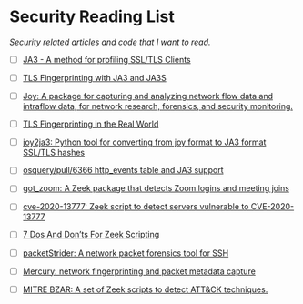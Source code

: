 # Security Reading List

_Security related articles and code that I want to read._

- [ ] [JA3 - A method for profiling SSL/TLS Clients](https://github.com/salesforce/ja3)
- [ ] [TLS Fingerprinting with JA3 and JA3S](https://engineering.salesforce.com/tls-fingerprinting-with-ja3-and-ja3s-247362855967)
- [ ] [Joy: A package for capturing and analyzing network flow data and intraflow data, for network research, forensics, and security monitoring.](https://github.com/cisco/joy)
- [ ] [TLS Fingerprinting in the Real World](https://blogs.cisco.com/security/tls-fingerprinting-in-the-real-world)
- [ ] [joy2ja3: Python tool for converting from joy format to JA3 format SSL/TLS hashes](https://github.com/Javierop20/joy2ja3)
- [ ] [osquery/pull/6366 http_events table and JA3 support](https://github.com/osquery/osquery/pull/6366)
- [ ] [got_zoom: A Zeek package that detects Zoom logins and meeting joins](https://github.com/corelight/got_zoom)
- [ ] [cve-2020-13777: Zeek script to detect servers vulnerable to CVE-2020-13777 ](https://github.com/0xxon/cve-2020-13777)
- [ ] [7 Dos And Don’ts For Zeek Scripting](https://zeek.org/2020/06/08/7-dos-and-donts-for-zeek-scripting/)
- [ ] [packetStrider: A network packet forensics tool for SSH](https://github.com/benjeems/packetStrider)
- [ ] [Mercury: network fingerprinting and packet metadata capture](https://github.com/cisco/mercury)
- [ ] [MITRE BZAR: A set of Zeek scripts to detect ATT&CK techniques.](https://github.com/mitre-attack/bzar)

